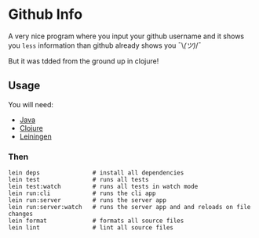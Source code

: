 # Github Info

A very nice program where you input your github username and it shows you `less` information than github already shows you ¯\\_(ツ)_/¯

But it was tdded from the ground up in clojure!

## Usage

You will need:

- [Java](https://java.com/en/download/)
- [Clojure](https://clojure.org/)
- [Leiningen](https://leiningen.org/)

### Then

```shell
lein deps               # install all dependencies
lein test               # runs all tests
lein test:watch         # runs all tests in watch mode
lein run:cli            # runs the cli app
lein run:server         # runs the server app
lein run:server:watch   # runs the server app and and reloads on file changes
lein format             # formats all source files
lein lint               # lint all source files
```
